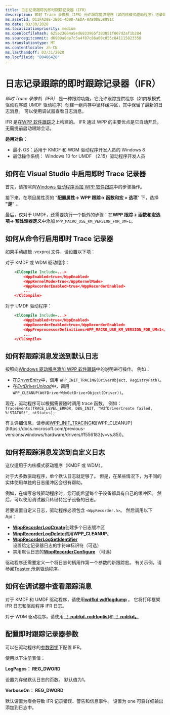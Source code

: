 ```yaml
---
title: 日志记录跟踪的即时跟踪记录器（IFR）
description: 即时 Trace 录像机（IFR）允许跟踪提供程序（如内核模式驱动程序）记录跟踪日志，并将 WPP 日志消息存储到缓冲区中。
ms.assetid: D11FA28E-3B0C-4D9D-AEDA-8A80DE58091C
ms.date: 03/30/2020
ms.localizationpriority: medium
ms.openlocfilehash: 625e23664a5ed6833965f383851f007d2af1b284
ms.sourcegitcommit: d6909a8de7c5a4f87c86a08c055c841115823358
ms.translationtype: MT
ms.contentlocale: zh-CN
ms.lasthandoff: 03/31/2020
ms.locfileid: "80406420"
---
```

# <a name="inflight-trace-recorder-ifr-for-logging-traces"></a>日志记录跟踪的即时跟踪记录器（IFR）


*即时 Trace 录像机（IFR）* 是一种跟踪功能，它允许跟踪提供程序（如内核模式驱动程序或 UMDF 驱动程序）创建一组内存中循环缓冲区，其中保留了最新的日志消息。 可以使用调试器查看日志消息。

IFR 是在[WPP 软件跟踪](wpp-software-tracing.md)之上构建的。 IFR 通过 WPP 的主要优点是它自动开启，无需提前启动跟踪会话。

**适用对象：**

-   最小 OS：适用于 KMDF 和 WDM 驱动程序开发人员的 Windows 8
-   最低操作系统： Windows 10 for UMDF （2.15）驱动程序开发人员

## <a name="how-to-enable-inflight-trace-recorder-in-visual-studio"></a>如何在 Visual Studio 中启用即时 Trace 记录器

首先，请按照向[Windows 驱动程序添加 WPP 软件跟踪](adding-wpp-software-tracing-to-a-windows-driver.md)中的步骤操作。

接下来，在项目属性页的 "**配置属性-> WPP 跟踪-> 函数和宏 > 选项**" 下，选择 **"是"** 。

最后，仅对于 UMDF，还需要执行一个额外的步骤：在**WPP 跟踪-> 函数和宏选项-> 预处理器定义**中添加 `WPP_MACRO_USE_KM_VERSION_FOR_UM=1`。


## <a name="how-to-enable-inflight-trace-recorder-from-the-command-line"></a>如何从命令行启用即时 Trace 记录器

如果手动编辑 .vcxproj 文件，请设置以下项：

对于 KMDF 或 WDM 驱动程序：

```xml
    <ClCompile Include=...>
        <WppEnabled>true</WppEnabled>
        <WppKernelMode>true</WppKernelMode>
        <WppRecorderEnabled>true</WppRecorderEnabled>
        ...
    </ClCompile>
```

对于 UMDF 驱动程序：

```xml
    <ClCompile Include=...>
        <WppEnabled>true</WppEnabled>
        <WppRecorderEnabled>true</WppRecorderEnabled>
        <WppPreprocessorDefinitions>WPP_MACRO_USE_KM_VERSION_FOR_UM=1</WppPreprocessorDefinitions>
        ...
    </ClCompile>
```


## <a name="how-to-send-trace-messages-to-the-default-log"></a>如何将跟踪消息发送到默认日志

按照向[Windows 驱动程序添加 WPP 软件跟踪](adding-wpp-software-tracing-to-a-windows-driver.md)中的说明进行操作。  例如：

 - 在[*DriverEntry*](../wdf/driverentry-for-kmdf-drivers.md)中，调用 `WPP_INIT_TRACING(DriverObject, RegistryPath)`。
 - 在[*EvtDriverUnload*](https://docs.microsoft.com/windows-hardware/drivers/ddi/wdfdriver/nc-wdfdriver-evt_wdf_driver_unload)中，调用 `WPP_CLEANUP(WdfDriverWdmGetDriverObject(Driver))`。

现在，驱动程序可以根据需要随时调用 trace 函数。 例如：`TraceEvents(TRACE_LEVEL_ERROR, DBG_INIT, "WdfDriverCreate failed, %!STATUS!", ntStatus);`

有关详细信息，请参阅[WPP_INIT_TRACING](https://docs.microsoft.com/previous-versions/windows/hardware/drivers/ff556193(v%3Dvs.85))和[WPP_CLEANUP](https://docs.microsoft.com/previous-versions/windows/hardware/drivers/ff556183(v=vs.85))。

## <a name="how-to-send-trace-messages-to-a-custom-log"></a>如何将跟踪消息发送到自定义日志

这仅适用于内核模式驱动程序（KMDF 或 WDM）。

对于大多数驱动程序，单个默认日志就足够了。 但是，在某些情况下，为不同的实体使用单独的日志缓冲区会很有帮助。

例如，在编写总线驱动程序时，您可能希望每个子设备都具有自己的缓冲区。 然后，可以使用调试器只转储特定子设备的日志。

若要设置自定义日志，驱动程序必须包含 `<WppRecorder.h>`。 然后调用以下 Api：

 - [**WppRecorderLogCreate**](https://docs.microsoft.com/windows-hardware/drivers/ddi/wpprecorder/nf-wpprecorder-wpprecorderlogcreate)创建多个日志缓冲区
 - [**WppRecorderLogDelete**](https://docs.microsoft.com/windows-hardware/drivers/ddi/wpprecorder/nf-wpprecorder-wpprecorderlogdelete)调用**WPP_CLEANUP**。
 - [**WppRecorderLogSetIdentifier**](https://docs.microsoft.com/windows-hardware/drivers/ddi/wpprecorder/nf-wpprecorder-wpprecorderlogsetidentifier)设置给定记录器日志的字符串标识符（可选）
 - 禁用默认日志的[**WppRecorderConfigure**](https://docs.microsoft.com/windows-hardware/drivers/ddi/wpprecorder/nf-wpprecorder-wpprecorderconfigure) （可选）

驱动程序还需要定义一个将日志句柄用作第一个参数的新跟踪宏。 有关示例，请参阅[Toaster 示例驱动程序](https://github.com/microsoft/Windows-driver-samples/tree/master/general/toaster/toastDrv/kmdf/func/featured/trace.h)。


## <a name="how-to-view-trace-messages-in-the-debugger"></a>如何在调试器中查看跟踪消息

对于 KMDF 和 UMDF 驱动程序，请使用[**wdfkd wdflogdump**](../debugger/-wdfkd-wdflogdump.md) 。 它将打印框架 IFR 日志和驱动程序 IFR 日志。

对于 WDM 驱动程序，请使用[ **！ rcdrkd. rcdrloglist**](../debugger/-rcdrkd-rcdrloglist.md)和[ **！ rcdrkd。** ](../debugger/-rcdrkd-rcdrlogdump.md)


## <a name="configure-inflight-trace-recorder-parameters"></a>配置即时跟踪记录器参数

可以在驱动程序的[参数密钥](https://docs.microsoft.com/windows-hardware/drivers/wdf/introduction-to-registry-keys-for-drivers)下配置 IFR。

使用以下注册表值：

**LogPages： REG_DWORD**

设置为存储默认日志的页数。 默认值为1。

**VerboseOn： REG_DWORD**

默认设置为零会导致 IFR 记录错误、警告和信息事件。 设置为 one 可将详细输出添加到日志中。
